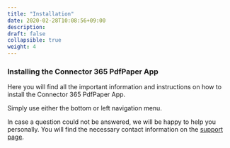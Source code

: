 ```yaml
---
title: "Installation"
date: 2020-02-28T10:08:56+09:00
description: 
draft: false
collapsible: true
weight: 4
---
```

### Installing the Connector 365 PdfPaper App

Here you will find all the important information and instructions on how to install the Connector 365 PdfPaper App.

Simply use either the bottom or left navigation menu.

In case a question could not be answered, we will be happy to help you personally. You will find the necessary contact information on the [support page](en-us/apps/help-and-support/).